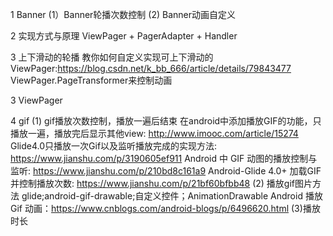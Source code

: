 1 Banner
(1）Banner轮播次数控制
(2) Banner动画自定义

2 实现方式与原理
ViewPager + PagerAdapter + Handler

3 上下滑动的轮播
教你如何自定义实现可上下滑动的ViewPager:https://blog.csdn.net/k_bb_666/article/details/79843477
ViewPager.PageTransformer来控制动画

3 ViewPager

4 gif
(1) gif播放次数控制，播放一遍后结束
在android中添加播放GIF的功能，只播放一遍，播放完后显示其他view: http://www.imooc.com/article/15274
Glide4.0只播放一次Gif以及监听播放完成的实现方法: https://www.jianshu.com/p/3190605ef911
Android 中 GIF 动图的播放控制与监听: https://www.jianshu.com/p/210bd8c161a9
Android-Glide 4.0+ 加载GIF并控制播放次数: https://www.jianshu.com/p/21bf60bfbb48
(2) 播放gif图片方法
glide;android-gif-drawable;自定义控件；AnimationDrawable
Android 播放Gif 动画：https://www.cnblogs.com/android-blogs/p/6496620.html
(3)播放时长